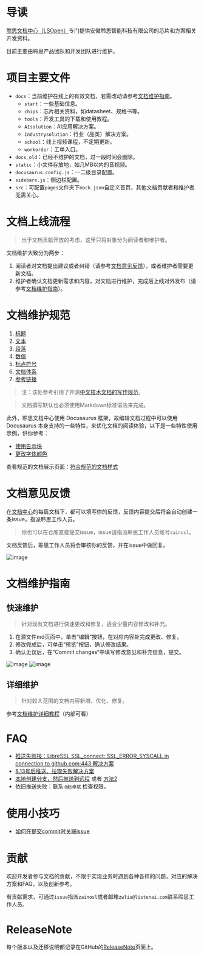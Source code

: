 # 导读

[聆思文档中心（LSOpen）](https://docs.listenai.com/)专门提供安徽聆思智能科技有限公司的芯片和方案相关开发资料。

目前主要由聆思产品团队和开发团队进行维护。

# 项目主要文件

- `docs`：当前维护在线上的有效文档，若需改动请参考[文档维护指南](#文档维护指南)。
  - `start`：一些基础信息。
  - `chips`：芯片相关资料，如datasheet、规格书等。
  - `tools`：开发工具的下载和使用教程。
  - `AIsolution`：AI应用解决方案。
  - `Industrysolution`：行业（品类）解决方案。
  - `school`：线上视频课程，不定期更新。
  - `workorder`：工单入口。
- `docs_old`：已经不维护的文档，过一段时间会删除。
- `static`：小文件存放地，如几MB以内的音视频。
- `docusaurus.config.js`：一二级目录配置。
- `sidebars.js`：侧边栏配置。
- `src`：可配置`pages`文件夹下`mock.json`自定义首页，其他文档贡献者和维护者无需关心。

# 文档上线流程

> 出于文档贡献开放的考虑，这里只将对象分为阅读者和维护者。

文档维护大致分为两步：
1. 阅读者对文档提出建议或者纠错（请参考[文档意见反馈](#文档意见反馈)），或者维护者需要更新文档。
2. 维护者确认文档更新需求和内容，对文档进行维护，完成后上线对外发布（请参考[文档维护指南](#文档维护指南)）。

# 文档维护规范

1. [标题](document_specification/docs/title.md)
2. [文本](document_specification/docs/text.md)
3. [段落](document_specification/docs/paragraph.md)
4. [数值](document_specification/docs/number.md)
5. [标点符号](document_specification/docs/marks.md)
6. [文档体系](document_specification/docs/structure.md)
7. [参考链接](document_specification/docs/reference.md)
> 注：该处参考引用了开源[中文技术文档的写作规范](https://github.com/ruanyf/document-style-guide)。

> 文档撰写默认也必须使用Markdown标准语法来完成。

此外，聆思文档中心使用 Docusaurus 框架，故编辑文档过程中可以使用 Docusaurus 本身支持的一些特性，来优化文档的阅读体验，以下是一些特性使用示例，供你参考：
- [使用告示块](https://docusaurus.io/zh-CN/docs/markdown-features/admonitions)
- [更改字体颜色](https://www.docusaurus.cn/docs/markdown-features/react#using-jsx-in-markdown)

查看规范的文档展示页面：[符合规范的文档样式](https://docs.listenai.com/AIsolution/ESR/Quick_start/Quick_start)

# 文档意见反馈

在[文档中心](https://docs.listenai.com/)的每篇文档下，都可以填写你的反馈，反馈内容提交后将会自动创建一条issue，指派聆思工作人员。

> 你也可以在仓库直接提交issue，issue请指派聆思工作人员账号`zainosl`。

文档反馈后，聆思工作人员将会审核你的反馈，并在issue中做回复。

![image](https://user-images.githubusercontent.com/48555232/130925791-8ede117b-3f78-4619-8f05-5e81d1858b9c.png)

# 文档维护指南

## 快速维护
> 针对现有文档进行快速更改和修复，适合少量内容修改和补充。
1. 在源文件md页面中，单击“编辑“按钮，在对应内容处完成更改、修复。
2. 修改完成后，可单击“预览“按钮，确认修改结果。
3. 确认无误后，在“Commit changes“中填写修改意见和补充信息，提交。

![image](https://user-images.githubusercontent.com/48555232/130927193-4653aa79-b3d5-4c22-b4ab-ec7221280ae5.png)
![image](https://user-images.githubusercontent.com/48555232/130927718-318b2608-a046-43ac-ae06-c4a2ce3b892f.png)

## 详细维护
> 针对较大范围的文档内容新增、优化、修复。

参考[文档维护详细教程](https://www.tapd.cn/43138663/documents/show/1143138663001002430#target:toc15)（内部可看）

# FAQ
- [推送失败报：LibreSSL SSL_connect: SSL_ERROR_SYSCALL in connection to github.com:443 解决方案](https://blog.csdn.net/daerzei/article/details/79528153)
- [8.13号后推送、拉取失败解决方案](https://blog.csdn.net/weixin_41010198/article/details/119698015)
- [本地创建分支，然后推送到远程](https://blog.csdn.net/ljj_9/article/details/79386306) 或者 [方法2](https://segmentfault.com/a/1190000022351507)
- 依旧推送失败：联系 `@赵卓斌` 检查权限。

# 使用小技巧
- [如何在提交commit时关联issue](https://www.kancloud.cn/thinkphp/github-tips/37883)


# 贡献
欢迎开发者参与文档的贡献，不限于实现业务时遇到各种各样的问题，对应的解决方案和FAQ，以及创新参考。

有贡献需求，可通过`issue`指派`zainosl`或者邮箱`zwliu@listenai.com`联系聆思工作人员。


# ReleaseNote
每个版本以及迁移说明都记录在GitHub的[ReleaseNote](https://github.com/LISTENAI/LSOpenWeb/releases)页面上。

